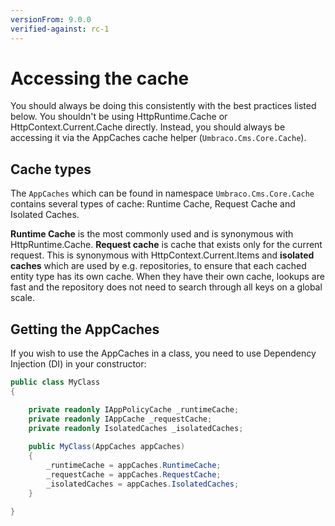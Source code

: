 ```yaml
---
versionFrom: 9.0.0
verified-against: rc-1
---
```


# Accessing the cache

You should always be doing this consistently with the best practices listed below. You shouldn't be using HttpRuntime.Cache or HttpContext.Current.Cache directly. Instead, you should always be accessing it via the AppCaches cache helper (`Umbraco.Cms.Core.Cache`).

## Cache types

The `AppCaches` which can be found in namespace `Umbraco.Cms.Core.Cache` contains several types of cache: Runtime Cache, Request Cache and Isolated Caches.

**Runtime Cache** is the most commonly used and is synonymous with HttpRuntime.Cache.
**Request cache** is cache that exists only for the current request. This is synonymous with HttpContext.Current.Items and **isolated caches** which are used by e.g. repositories, to ensure that each cached entity type has its own cache. When they have their own cache, lookups are fast and the repository does not need to search through all keys on a global scale.

## Getting the AppCaches

If you wish to use the AppCaches in a class, you need to use Dependency Injection (DI) in your constructor:

```csharp
public class MyClass
{

    private readonly IAppPolicyCache _runtimeCache;
    private readonly IAppCache _requestCache;
    private readonly IsolatedCaches _isolatedCaches;
    
    public MyClass(AppCaches appCaches)
    {
        _runtimeCache = appCaches.RuntimeCache;
        _requestCache = appCaches.RequestCache;
        _isolatedCaches = appCaches.IsolatedCaches;
    }

}
```
